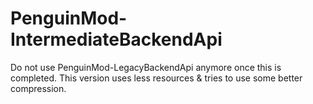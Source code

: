# PenguinMod-IntermediateBackendApi
 Do not use PenguinMod-LegacyBackendApi anymore once this is completed. This version uses less resources & tries to use some better compression.
